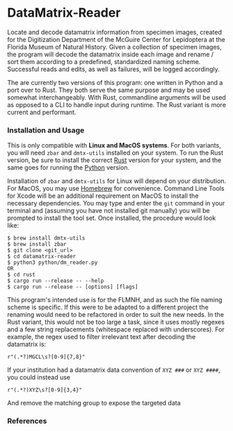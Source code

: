 # DataMatrix-Reader

Locate and decode datamatrix information from specimen images, created for the Digitization Department of the McGuire Center for Lepidoptera at the Florida Museum of Natural History. Given a collection of specimen images, the program will decode the datamatrix inside each image and rename / sort them according to a predefined, standardized naming scheme. Successful reads and edits, as well as failures, will be logged accordingly.

The are currently two versions of this program: one written in Python and a port over to Rust. They both serve the same purpose and may be used somewhat interchangeably. With Rust, commandline arguments will be used as opposed to a CLI to handle input during runtime. The Rust variant is more current and performant.

### Installation and Usage

This is only compatible with **Linux and MacOS systems**. For both variants, you will need `zbar` and `dmtx-utils` installed on your system. To run the Rust version, be sure to install the correct [Rust](https://www.rust-lang.org/) version for your system, and the same goes for running the [Python](https://www.python.org/downloads/) version.

Installation of `zbar` and `dmtx-utils` for Linux will depend on your distribution. For MacOS, you may use [Homebrew](https://docs.brew.sh/Installation) for convenience. Command Line Tools for Xcode will be an additional requirement on MacOS to install the necessary dependencies. You may type and enter the `git` command in your terminal and (assuming you have not installed git manually) you will be prompted to install the tool set. Once installed, the procedure would look like:

```
$ brew install dmtx-utils
$ brew install zbar
$ git clone <git_url>
$ cd datamatrix-reader
$ python3 python/dm_reader.py
OR
$ cd rust
$ cargo run --release -- --help
$ cargo run --release -- [options] [flags]
```

This program's intended use is for the FLMNH, and as such the file naming scheme is specific. If this were to be adapted to a different project the renaming would need to be refactored in order to suit the new needs. In the Rust variant, this would not be too large a task, since it uses mostly regexes and a few string replacements (whitespace replaced with underscores). For example, the regex used to filter irrelevant text after decoding the datamatrix is:

`r"(.*?)MGCL\s?[0-9]{7,8}"`

If your institution had a datamatrix data convention of `XYZ ###` or `XYZ ####`, you could instead use

`r"(.*?)XYZ\s?[0-9]{3,4}"`

And remove the matching group to expose the targeted data

### References
